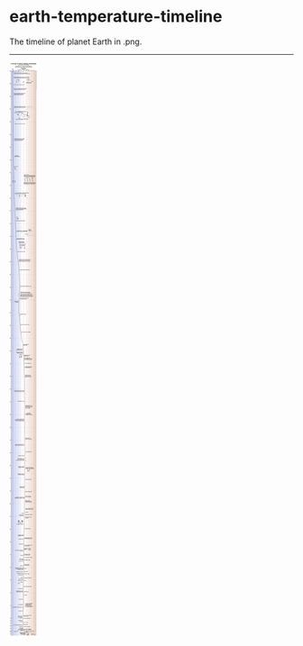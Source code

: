 <h1>earth-temperature-timeline</h1>
The timeline of planet Earth in .png.
<br/>
<hr size="8" width="100%" color="dark green">
<!---
[Here it is: ](https://github.com/bbauska/earth-temperature-timeline/blob/master/earth_temperature_timeline.png)
--->
<img src="https://github.com/bbauska/earth-temperature-timeline/blob/master/earth_temperature_timeline.png?raw=true" alt="Earth timeline" scale="0" />
